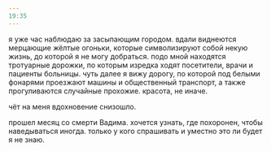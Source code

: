 ```yaml
---
19:35
---
```

я уже час наблюдаю за засыпающим городом. вдали виднеются мерцающие жёлтые огоньки, которые символизируют собой некую жизнь, до которой я не могу добраться. подо мной находятся тротуарные дорожки, по которым изредка ходят посетители, врачи и пациенты больницы. чуть далее я вижу дорогу, по которой под белыми фонарями проезжают машины и общественный транспорт, а также прогуливаются случайные прохожие. красота, не иначе.

чёт на меня вдохновение снизошло.

прошел месяц со смерти Вадима. хочется узнать, где похоронен, чтобы наведываться иногда. только у кого спрашивать и уместно это ли будет я не знаю.
